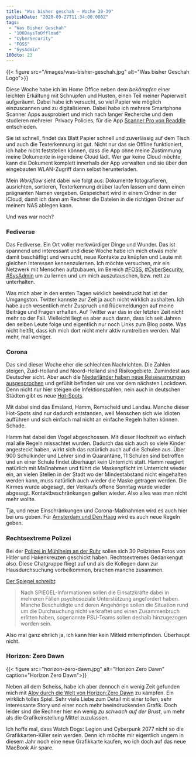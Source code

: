 ```yaml
---
title: "Was bisher geschah – Woche 20-39"
publishDate: "2020-09-27T11:34:00.000Z"
tags: 
 - "Was Bisher Geschah"
 - "100DaysToOffload"
 - "CyberSecurity"
 - "FOSS"
 - "SysAdmin"
100dto: 23
---
```


{{< figure src="/images/was-bisher-geschah.jpg" alt="Was bisher Geschah Logo">}}

Diese Woche habe ich im Home Office neben dem *bekämpfen* einer leichten Erkältung mit Schnupfen und Husten, einen Teil meiner Papierwelt aufgeräumt. Dabei habe ich versucht, so viel Papier wie möglich einzuscannen und zu digitalisieren. Dabei habe ich mehrere Smartphone Scanner Apps ausprobiert und mich nach langer Recherche und dem studieren mehrerer  Privacy Policies, für die App [Scanner Pro von Readdle](https://readdle.com/de/scannerpro) entschieden.

Sie ist schnell, findet das Blatt Papier schnell und zuverlässig auf dem Tisch und auch die Texterkennung ist gut. Nicht nur das sie Offline funktioniert, ich habe nicht feststellen können, dass die App ohne meine Zustimmung meine Dokumente in irgendeine Cloud lädt. Wer gar keine Cloud möchte, kann die Dokument komplett innerhalb der App verwalten und sie über den eingebauten WLAN-Zugriff dann selbst herunterladen.

Mein *Workflow* sieht dabei wie folgt aus: Dokumente fotografieren, ausrichten, sortieren, Texterkennung drüber laufen lassen und dann einen prägnanten Namen vergeben. Gespeichert wird in einem Ordner in der iCloud, damit ich dann am Rechner die Dateien in die richtigen Ordner auf meinem NAS ablegen kann.

Und was war noch?

<!--more-->

### Fediverse

Das Fediverse. Ein Ort voller merkwürdiger Dinge und Wunder. Das ist spannend und interessant und diese Woche habe ich mich etwas mehr damit beschäftigt und versucht, neue Kontakte zu knüpfen und Leute mit gleichen Interessen kennenzulernen. Ich möchte versuchen, mir ein Netzwerk mit Menschen aufzubauen, im Bereich [#FOSS](/tag/foss), [#CyberSecurity](/tag/cybersecurity), [#SysAdmin](/tag/sysadmin) um zu lernen und um mich auszutauschen, bzw. nett zu unterhalten.

Was mich aber in den ersten Tagen wirklich beeindruckt hat ist der Umgangston. Twitter kannste zur Zeit ja auch nicht wirklich aushalten. Ich habe auch wesentlich mehr Zuspruch und Rückmeldungen auf meine Beiträge und Fragen erhalten. Auf Twitter war das in der letzten Zeit nicht mehr so der Fall. Vielleicht liegt es aber auch daran, dass ich seit Jahren den selben Leute folge und eigentlich nur noch Links zum Blog poste. Was nicht heitßt, dass ich mich dort nicht mehr aktiv rumtreiben werden. Mal mehr, mal weniger.

### Corona

Das sind dieser Woche eher die schlechten Nachrichten. Die Zahlen steigen, Zuid-Holland und Noord-Holland sind Risikogebiete. Zumindest aus Deutscher sicht. Aber auch die [Niederländer haben neue Reisewarnungen ausgesprochen](https://www.nederlandwereldwijd.nl/landen/duitsland/reizen/reisadvies) und gefühlt befinden wir uns vor dem nächsten Lockdown. Denn nicht nur hier steigen die Infektionszahlen, nein auch in deutschen Städten gibt es neue [Hot-Spots](https://www.zdf.de/nachrichten/panorama/corona-hotspot-neuinfektionen-hof-100.html).

Mit dabei sind das Emsland, Hamm, Remscheid und Landau. Manche dieser Hot-Spots sind nur dadurch entstanden, weil Menschen sich wie Idioten aufführen und sich einfach mal nicht an einfache Regeln halten können. Schade.

Hamm hat dabei den Vogel abgeschossen. Mit dieser Hochzeit wo einfach mal alle Regeln missachtet wurden. Dadurch das sich auch so viele Kinder angesteckt haben, wirkt sich das natürlich auch auf die Schulen aus. Über 900 Schulkinder und Lehrer sind in Quarantäne, 11 Schulen sind betroffen und an einer Schule findet überhaupt kein Unterricht statt. Hamm reagiert natürlich mit Maßnahmen und führt die Maskenpflicht im Unterricht wieder ein, an vielen Stellen in der Stadt wo der Mindestabstand nicht eingehalten werden kann, muss natürlich auch wieder die Maske getragen werden. Die Kirmes wurde abgesagt, der Verkaufs offene Sonntag wurde wieder abgesagt. Kontaktbeschränkungen gelten wieder. Also alles was man nicht mehr wollte.

Tja, und neue Einschränkungen und Corona-Maßnahmen wird es auch hier bei uns geben. Für [Amsterdam und Den Haag](https://www.dutchnews.nl/news/2020/09/new-coronavirus-measures-likely-in-amsterdam-the-hague-prime-minister-says/) wird es auch neue Regeln geben.

### Rechtsextreme Polizei

Bei der [Polizei in Mühlheim an der Ruhr](https://www.tagesschau.de/regional/nordrheinwestfalen/nrw-rechtextreme-polizei-netzwerk-101.html) sollen sich 30 Polizisten Fotos von Hitler und Hakenkreuzen geschickt haben. Rechtsextremes Gedankengut also. Diese Chatgruppe fliegt auf und als die Kollegen dann zur Hausdurchsuchung vorbeikommen, brachen manche zusammen.

[Der Spiegel schreibt](https://www.spiegel.de/panorama/rechtsextreme-chatgruppe-in-nrw-beschuldigte-polizisten-raeumen-fehlverhalten-ein-a-dbcba7ea-cf97-4508-b725-a61f3c88e808):

> Nach SPIEGEL-Informationen sollen die Einsatzkräfte dabei in mehreren Fällen psychosoziale Unterstützung angefordert haben. Manche Beschuldigte und deren Angehörige sollen die Situation rund um die Durchsuchung nicht verkraftet und einen Zusammenbruch erlitten haben, sogenannte PSU-Teams sollen deshalb hinzugezogen worden sein.

Also mal ganz ehrlich ja, ich kann hier kein Mitleid mitempfinden. Überhaupt nicht.

### Horizon: Zero Dawn

{{< figure src="horizon-zero-dawn.jpg" alt="Horizon Zero Dawn" caption="Horizon Zero Dawn">}}

Neben all dem Scheiss, habe ich aber dennoch ein wenig Zeit gefunden mich mit [Aloy durch die Welt von Horizon:Zero Dawn](https://store.steampowered.com/app/1151640/Horizon_Zero_Dawn_Complete_Edition/) zu kämpfen. Ein wirklich tolles Spiel. Sehr viele Liebe zum Detail mit einer tollen, sehr interessante Story und einer noch mehr beeindruckenden Grafik. Doch leider sind die Rechner hier ein wenig *zu schwach auf der Brust*, um mehr als die Grafikeinstellung Mittel zuzulassen.

Ich hoffe mal, dass Watch Dogs: Legion und Cyberpunk 2077 nicht so die Grafikkarten-Killer sein werden. Denn ich möchte mir eigentlich ungern in diesem Jahr noch eine neue Grafikkarte kaufen, wo ich doch auf das neue MacBook Air spare.
